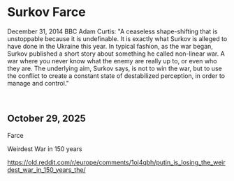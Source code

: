 # Surkov Farce

December 31, 2014 BBC Adam Curtis: "A ceaseless shape-shifting that is unstoppable because it is undefinable. It is exactly what Surkov is alleged to have done in the Ukraine this year. In typical fashion, as the war began, Surkov published a short story about something he called non-linear war. A war where you never know what the enemy are really up to, or even who they are. The underlying aim, Surkov says, is not to win the war, but to use the conflict to create a constant state of destabilized perception, in order to manage and control."

&nbsp;

## October 29, 2025

Farce 

Weirdest War in 150 years

https://old.reddit.com/r/europe/comments/1oj4qbh/putin_is_losing_the_weirdest_war_in_150_years_the/

